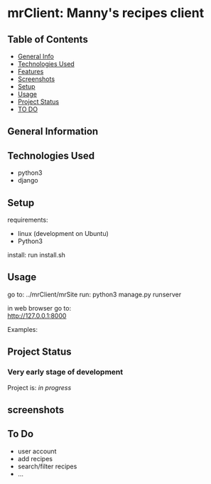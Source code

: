 
# mrClient: Manny's recipes client

## Table of Contents
* [General Info](#general-information)
* [Technologies Used](#technologies-used)
* [Features](#features)
* [Screenshots](#screenshots)
* [Setup](#setup)
* [Usage](#usage)
* [Project Status](#project-status)
* [TO DO](#to-do)

<!-- * [License](#license) -->


## General Information

<!-- You don't have to answer all the questions - just the ones relevant to your project. -->


## Technologies Used
- python3
- django


## Setup 
requirements:
- linux (development on Ubuntu)
- Python3

install:
run install.sh

## Usage
go to: 
../mrClient/mrSite
run:
python3 manage.py runserver

in web browser  go to:  
http://127.0.0.1:8000  

Examples:


## Project Status
### Very early stage of development  
Project is: _in progress_


## screenshots

## To Do
- user account 
- add recipes
- search/filter recipes
- ...

<!-- Optional -->
<!-- ## License -->
<!-- This project is open source and available under the [... License](). -->

<!-- You don't have to include all sections - just the one's relevant to your project -->